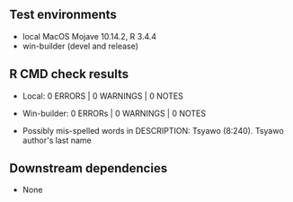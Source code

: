 ## Test environments

* local MacOS Mojave 10.14.2, R 3.4.4
* win-builder (devel and release)

## R CMD check results

* Local:        0 ERRORS | 0 WARNINGS | 0 NOTES
  
* Win-builder:  0 ERRORs | 0 WARNINGS | 0 NOTES
- Possibly mis-spelled words in DESCRIPTION: Tsyawo (8:240). Tsyawo author's last name

## Downstream dependencies

* None
